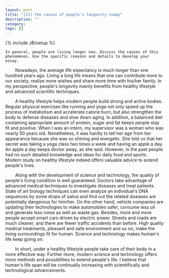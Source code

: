 ```yaml
---
layout: post
title: "[21] the causes of people's longevity today"
description: ""
category: 
tags: []
---
```

{% include JB/setup %}


	In general, people are living longer now. Discuss the causes of this phenomenon. Use the specific reasons and details to develop your essay.
	
	
&nbsp;&nbsp;&nbsp;&nbsp;&nbsp;&nbsp;&nbsp;
Nowadays, the average life expectancy is much longer than one hundred years ago. Living a long life means that one can contribute more to our society, realize more wishes and share more time with his/her family. In my perspective, people's longevity mainly benefits from healthy lifestyle and advanced scientific techniques. 

&nbsp;&nbsp;&nbsp;&nbsp;&nbsp;&nbsp;&nbsp;
        A healthy lifestyle helps modern people build strong and active bodies. Regular physical exercises like running and yoga not only speed up the process of metabolism and accelerate calorie burn, but also strengthen the body to defense diseases and slow down aging. In addition, a balanced diet containing appropriate amount of protein, sugar and fat keeps people stay fit and positive. When I was an intern, my supervisor was a woman who was nearly 50 years old. Nonetheless, it was hardly to tell her age from her appearance because she was so shining and energetic. She told us that her secret was taking a yoga class two times a week and having an apple a day. An apple a day keeps doctor away, as she said. However, in the past people had no such detailed knowledge and ideas for daily food and sports. Modern study on healthy lifestyle indeed offers valuable advice to extend people's lives.
        
&nbsp;&nbsp;&nbsp;&nbsp;&nbsp;&nbsp;&nbsp;
        Along with the development of science and technology, the quality of people's living condition is well guaranteed. Doctors take advantage of advanced medical techniques to investigate diseases and treat patients. State of art biology techniques can even analyze an individual's DNA sequences by some drops of saliva and find out the related diseases are potentially dangerous for him/her. On the other hand, vehicle companies are updating their technologies to make automobiles safer, consume less oil and generate less noise as well as waste gas. Besides, more and more people accept smart cars driven by electric power. Streets and roads are much cleaner, and there are fewer traffic accidents than before. High quality medical treatments, pleasant and safe environment and so on, make the living surroundings fit for human. Science and technology makes human's life keep going on.
        
&nbsp;&nbsp;&nbsp;&nbsp;&nbsp;&nbsp;&nbsp;
In short, under a healthy lifestyle people take care of their body in a more effective way. Further more, modern science and technology offers more methods and possibilities to extend people's life. I believe that human's life span will be continually increasing with scientifically and technological advancements.